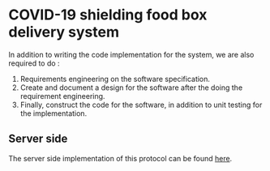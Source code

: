 # COVID-19 shielding food box delivery system

In addition to writing the code implementation for the system, we are also required to do :

1. Requirements engineering on the software specification.
2. Create and document a design for the software after the doing the requirement engineering.
3. Finally, construct the code for the software, in addition to unit testing for the implementation.

## Server side

The server side implementation of this protocol can be found [here][1].

[1]: https://github.com/mocialov/sepp
